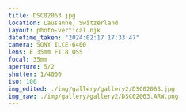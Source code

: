 ```yaml
---
title: DSC02063.jpg
location: Lausanne, Switzerland
layout: photo-vertical.njk
datetime_taken: "2024:02:17 17:33:47"
camera: SONY ILCE-6400
lens: E 35mm F1.8 OSS
focal: 35mm
aperture: 5/2
shutter: 1/4000
iso: 100
img_edited: ./img/gallery/gallery2/DSC02063.jpg
img_raw: ./img/gallery/gallery2/DSC02063.ARW.png
---
```

